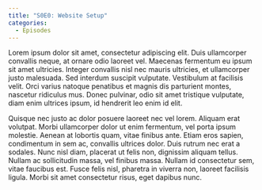 ```yaml
---
title: "S0E0: Website Setup"
categories:
  - Episodes
---
```


Lorem ipsum dolor sit amet, consectetur adipiscing elit. Duis ullamcorper convallis neque, at ornare odio laoreet vel. Maecenas fermentum eu ipsum sit amet ultricies. Integer convallis nisl nec mauris ultricies, et ullamcorper justo malesuada. Sed interdum suscipit vulputate. Vestibulum at facilisis velit. Orci varius natoque penatibus et magnis dis parturient montes, nascetur ridiculus mus. Donec pulvinar, odio sit amet tristique vulputate, diam enim ultrices ipsum, id hendrerit leo enim id elit.

Quisque nec justo ac dolor posuere laoreet nec vel lorem. Aliquam erat volutpat. Morbi ullamcorper dolor ut enim fermentum, vel porta ipsum molestie. Aenean at lobortis quam, vitae finibus ante. Etiam eros sapien, condimentum in sem ac, convallis ultrices dolor. Duis rutrum nec erat a sodales. Nunc nisl diam, placerat ut felis non, dignissim aliquam tellus. Nullam ac sollicitudin massa, vel finibus massa. Nullam id consectetur sem, vitae faucibus est. Fusce felis nisl, pharetra in viverra non, laoreet facilisis ligula. Morbi sit amet consectetur risus, eget dapibus nunc.
